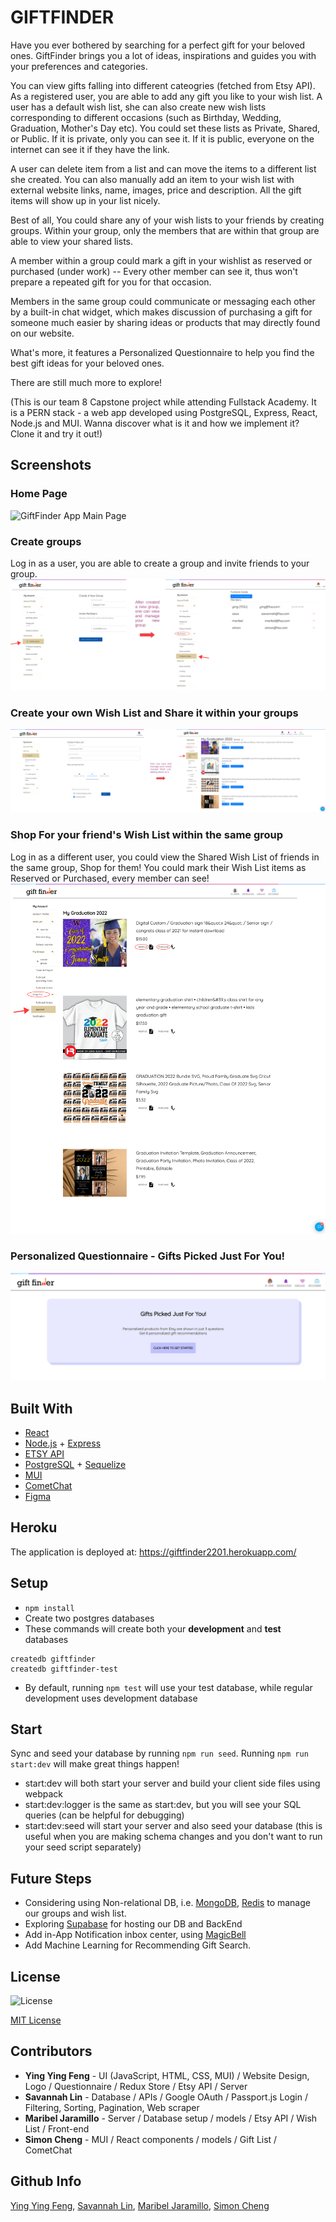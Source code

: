 # GIFTFINDER

Have you ever bothered by searching for a perfect gift for your beloved ones. GiftFinder brings you a lot of ideas, inspirations and guides you with your preferences and categories.

You can view gifts falling into different cateogries (fetched from Etsy API). As a registered user, you are able to add any gift you like to your wish list. A user has a default wish list, she can also create new wish lists corresponding to different occasions (such as Birthday, Wedding, Graduation, Mother's Day etc). You could set these lists as Private, Shared, or Public. If it is private, only you can see it. If it is public, everyone on the internet can see it if they have the link.

A user can delete item from a list and can move the items to a different list she created.
You can also manually add an item to your wish list with external website links, name, images, price and description. All the gift items will show up in your list nicely.  

Best of all, You could share any of your wish lists to your friends by creating groups. Within your group, only the members that are within that group are able to view your shared lists.

A member within a group could mark a gift in your wishlist as reserved or purchased (under work) -- Every other member can see it, thus won't prepare a repeated gift for you for that occasion.

Members in the same group could communicate or messaging each other by a built-in chat widget, which makes discussion of purchasing a gift for someone much easier by sharing ideas or products that may directly found on our website.

What's more, it features a Personalized Questionnaire to help you find the best gift ideas for your beloved ones.

There are still much more to explore!

(This is our team 8 Capstone project while attending Fullstack Academy. It is a PERN stack - a web app developed using PostgreSQL, Express, React, Node.js and MUI. Wanna discover what is it and how we implement it? Clone it and try it out!)

## Screenshots

### Home Page
<img src="public/assets/GiftFinder_HomePage.png" alt="GiftFinder App Main Page">

### Create groups
Log in as a user, you are able to create a group and invite friends to your group.
<img src="public/assets/GiftFinder_CreateGroup_InviteFriends.png" alt="GiftFinder Creating Group and Inviting Friends">

### Create your own Wish List and Share it within your groups
<img src="public/assets/GiftFinder_CreateShareWishList.png" alt="GiftFinder Create and Share Wish List">

### Shop For your friend's Wish List within the same group
Log in as a different user, you could view the Shared Wish List of friends in the same group, Shop for them!
You could mark their Wish List items as Reserved or Purchased, every member can see!
<img src="public/assets/GiftFinder_ShopForSharedWishList.png" alt="GiftFinder Shop For your Friends">

### Personalized Questionnaire - Gifts Picked Just For You!
<img src="public/assets/GiftFinder_PersonalizedQuestionnaire.png" alt="GiftFinder Personalized Questionnaire">

## Built With
* [React](https://react.com)
* [Node.js](https://nodejs.org) + [Express](https://expressjs.com/)
* [ETSY API](https://developer.etsy.com/documentation/)
* [PostgreSQL](https://www.postgresql.org/) + [Sequelize](https://sequelize.org/)
* [MUI](https://mui.com/)
* [CometChat](https://www.cometchat.com/)
* [Figma](https://www.figma.com/)

## Heroku 
The application is deployed at:
https://giftfinder2201.herokuapp.com/

## Setup

* `npm install`
* Create two postgres databases
* These commands will create both your **development** and **test** databases

```
createdb giftfinder
createdb giftfinder-test
```

* By default, running `npm test` will use your test database, while
  regular development uses development database

## Start

Sync and seed your database by running `npm run seed`. Running `npm run start:dev` will make great things happen!

- start:dev will both start your server and build your client side files using webpack
- start:dev:logger is the same as start:dev, but you will see your SQL queries (can be helpful for debugging)
- start:dev:seed will start your server and also seed your database (this is useful when you are making schema changes and you don't want to run your seed script separately)


## Future Steps
* Considering using Non-relational DB, i.e. [MongoDB](https://www.mongodb.com/), [Redis](https://redis.io/) to manage our groups and wish list.
* Exploring [Supabase](https://supabase.com/) for hosting our DB and BackEnd
* Add in-App Notification inbox center, using [MagicBell](https://www.magicbell.com/)
* Add Machine Learning for Recommending Gift Search.


## License
![License](https://img.shields.io/badge/License-mit-blue.svg "License Badge")

[MIT License](http://opensource.org/licenses/mit-license.php)

## Contributors
* **Ying Ying Feng** - UI (JavaScript, HTML, CSS, MUI) / Website Design, Logo / Questionnaire / Redux Store / Etsy API / Server
* **Savannah Lin** - Database / APIs / Google OAuth / Passport.js Login / Filtering, Sorting, Pagination, Web scraper
* **Maribel Jaramillo** - Server / Database setup / models / Etsy API / Wish List / Front-end
* **Simon Cheng** - MUI / React components / models / Gift List / CometChat

## Github Info
[Ying Ying Feng](https://github.com/yingying127),
[Savannah Lin](https://github.com/savannah-yahsuanlin),
[Maribel Jaramillo](https://github.com/jaramll2),
[Simon Cheng](https://github.com/sichallez)
